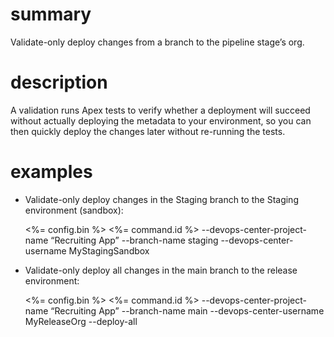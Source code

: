 # summary

Validate-only deploy changes from a branch to the pipeline stage’s org.

# description

A validation runs Apex tests to verify whether a deployment will succeed without actually deploying the metadata to your environment, so you can then quickly deploy the changes later without re-running the tests.

# examples

- Validate-only deploy changes in the Staging branch to the Staging environment (sandbox):

  <%= config.bin %> <%= command.id %> --devops-center-project-name “Recruiting App” --branch-name staging --devops-center-username MyStagingSandbox

- Validate-only deploy all changes in the main branch to the release environment:

  <%= config.bin %> <%= command.id %> --devops-center-project-name “Recruiting App” --branch-name main --devops-center-username MyReleaseOrg --deploy-all
